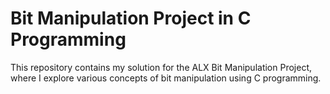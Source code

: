 # Bit Manipulation Project in C Programming

This repository contains my solution for the ALX Bit Manipulation Project, where I explore various concepts of bit manipulation using C programming.


